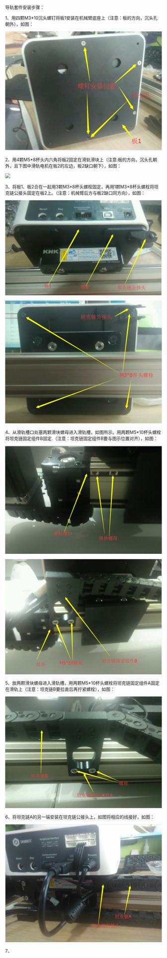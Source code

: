 导轨套件安装步骤：

1、用四颗M3\*10沉头螺钉将板1安装在机械臂底座上（注意：板的方向，沉头孔朝外），如图：

![](/assets/import.png89)

2、用4颗M5\*8杯头内六角将板2固定在滑轨滑块上（注意:板的方向，沉头孔朝外，且下图中滑轨电机在板2的左边，板2缺口朝下），如图：

![](/assets/二)

3、将板1、板2合在一起用3颗M3\*8杯头螺栓固定，再用1颗M3\*8杯头螺栓将坦克链公接头固定在板2上。（注意：机械臂后方与板2缺口同方向），如图：

![](/assets/890)

![](/assets/90-)

4、从滑轨槽口处塞两颗滑块螺母进入滑轨槽，如图所示。用两颗M5\*10杯头螺栓将坦克链固定组件B固定.（注意：坦克链固定组件B要与图示位置对齐），如图：

![](/assets/考虑)

![](/assets/im【】)

5、放两颗滑块螺母进入滑轨槽，用两颗M5\*10杯头螺栓将坦克链固定组件A固定在滑轨上（注意：坦克链B要拉直后再拧紧螺栓），如图：

![](/assets/imdc)

6、将坦克链A的另一端安装在坦克链公接头上，如图将相应的线接好，如图：

![](/assets/黄金客户公开课)

7、

